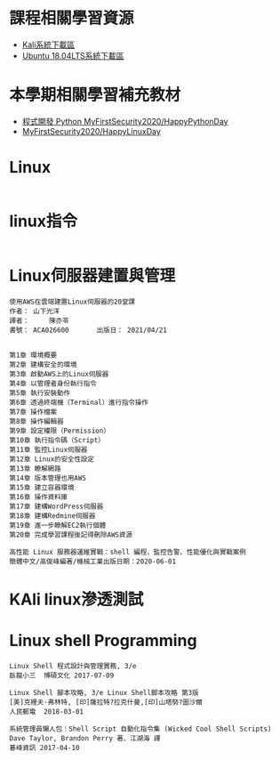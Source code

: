 
# 課程相關學習資源

- [Kali系統下載區](https://drive.google.com/file/d/1awLNHsJKgga2W0XFycnBmPEgzx4221Wi/view?usp=sharing)
- [Ubuntu 18.04LTS系統下載區](https://drive.google.com/file/d/1QPy_Ztk5Gl1ZkHRRCCytEJRem0KjItOw/view?usp=sharing)

# 本學期相關學習補充教材
- [程式開發 Python MyFirstSecurity2020/HappyPythonDay](https://github.com/MyFirstSecurity2020/HappyPythonDay)
- [MyFirstSecurity2020/HappyLinuxDay](https://github.com/MyFirstSecurity2020/HappyLinuxDay)


# Linux
```

```
# linux指令
```

```
# Linux伺服器建置與管理
```
使用AWS在雲端建置Linux伺服器的20堂課 
作者： 山下光洋	
譯者： 	陳亦苓
書號： ACA026600	    出版日： 2021/04/21

	
第1章 環境概要
第2章 建構安全的環境
第3章 啟動AWS上的Linux伺服器
第4章 以管理者身份執行指令
第5章 執行安裝動作
第6章 透過終端機（Terminal）進行指令操作
第7章 操作檔案
第8章 操作編輯器
第9章 設定權限（Permission）
第10章 執行指令碼（Script）
第11章 監控Linux伺服器
第12章 Linux的安全性設定
第13章 瞭解網路
第14章 版本管理也用AWS
第15章 建立容器環境
第16章 操作資料庫
第17章 建構WordPress伺服器
第18章 建構Redmine伺服器
第19章 進一步瞭解EC2執行個體
第20章 完成學習課程後記得刪除AWS資源
```
```
高性能 Linux 服務器運維實戰：shell 編程、監控告警、性能優化與實戰案例
簡體中文/高俊峰編著/機械工業出版日期：2020-06-01
```
# KAli linux滲透測試

# Linux shell Programming
```
Linux Shell 程式設計與管理實務, 3/e
臥龍小三  博碩文化 2017-07-09

Linux Shell 腳本攻略, 3/e Linux Shell脚本攻略 第3版
[美]克裡夫·弗林特, [印]薩拉特?拉克什曼,[印]山塔努?圖沙爾
人民郵電  2018-03-01

系統管理員懶人包｜Shell Script 自動化指令集 (Wicked Cool Shell Scripts)
Dave Taylor, Brandon Perry 著、江湖海 譯
碁峰資訊 2017-04-10
```
